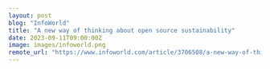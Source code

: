 ```yaml
---
layout: post
blog: "InfoWorld"
title: "A new way of thinking about open source sustainability"
date: 2023-09-11T09:00:00Z
image: images/infoworld.png
remote_url: "https://www.infoworld.com/article/3706508/a-new-way-of-thinking-about-open-source-sustainability.html#tk.rss_applicationdevelopment"
---
```

